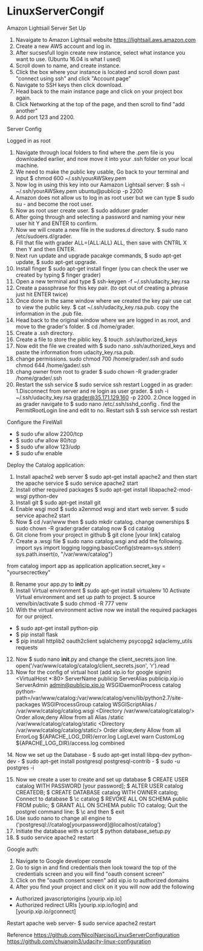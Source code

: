 # LinuxServerCongif
Amazon Lightsail Server Set Up

1. Navaigate to Amazon Lightsail website https://lightsail.aws.amazon.com
2. Create a new AWS account and log in.
3. After sucsesfull login create new instance, select what instance you want to use. (Ubuntu 16.04 is what I used)
4. Scroll down to name, and create instance.
5. Click the box where your instance is located and scroll down past "connect using ssh" and click "Account page"
6. Navigate to SSH keys then click download.
7. Head back to the main instance page and click on your project box again.
8. Click Networking at the top of the page, and then scroll to find "add another"
9. Add port 123 and 2200.


Server Config

Logged in as root
1. Navigate through local folders to find where the .pem file is you downloaded earlier, and now move it into your .ssh folder on your local machine.
2. We need to make the public key usable, Go back to your terminal and input $ chmod 600 ~/.ssh/yourAWSkey.pem
3. Now log in using this key into our Aamazon Lightsail server: $ ssh -i ~/.ssh/yourAWSkey.pem ubuntu@publicip -p 2200
4. Amazon does not allow us to log in as root user but we can type $ sudo su - and become the root user.
5. Now as root user create user. $ sudo adduser grader
6. After going through and selecting a password and naming your new user hit Y and ENTER to confirm.
7. Now we will create a new file in the sudores.d directory. $ sudo nano /etc/sudoers.d/grader.
8. Fill that file with   grader ALL=(ALL:ALL) ALL, then save with CNTRL X then Y and then ENTER.
9. Next run update and upgrade pacakge commands, $ sudo apt-get update,  $ sudo apt-get upgrade.
10. Install finger $ sudo apt-get install finger (you can check the user we created by typing $ finger grader)
11. Open a new terminal and type $ ssh-keygen -f ~/.ssh/udacity_key.rsa
12. Create a passphrase for this key pair. (to opt out of creating a phrase just hit ENTER twice)
13. Once done in the same window where we created the key pair use cat to view the public key. $ cat ~/.ssh/udacity_key.rsa.pub. copy the information in the .pub file.
14. Head back to the original window where we are logged in as root, and move to the grader's folder. $ cd /home/grader.
15. Create a .ssh directory.
16. Create a file to store the piblic key. $ touch .ssh/authorized_keys
17. Now edit the file we created with $ sudo nano .ssh/authorized_keys and paste the information from udacity_key.rsa.pub.
18. change permissions. sudo chmod 700 /home/grader/.ssh and sudo chmod 644 /home/gader/.ssh
19. chang owner from root to grader $ sudo chown -R grader:grader /home/grader/.ssh
20. Restart the ssh service $ sudo service ssh restart
Logged in as grader:
1.Disconnect from server and re login as user grader. $ ssh -i ~/.ssh/udacity_key.rsa grader@35.171.129.160 -p 2200.
2.Once logged in as grader navigate to $ sudo nano /etc/.ssh/sshd_config . find the PermitRootLogin line and edit to no. Restart ssh $ ssh service ssh restart


Configure the FireWall
- $ sudo ufw allow 2200/tcp
- $ sudo ufw allow 80/tcp
- $ sudo ufw allow 123/udp
- $ sudo ufw enable

Deploy the Catalog application:
1. Install apache2 web server $ sudo apt-get install apache2 and then start the apache service $ sudo service apache2 start
2. Install other required packages $ sudo apt-get install libapache2-mod-wsgi python-dev
3. Install git $ sudo apt-get install git
4. Enable wsgi mod $ sudo a2enmod wsgi and start web server. $ sudo service apache2 start
5. Now $ cd /var/www then $ sudo mkdir catalog. change ownerships $ sudo chown -R grader:grader catalog now $ cd catalog
6. Git clone from your project in github $ git clone [your link] catalog
7. Create a .wsgi file $ sudo nano catalog.wsgi and add the following.
import sys
import logging
logging.basicConfig(stream=sys.stderr)
sys.path.insert(o, "/var/www/catalog")

from catalog import app as application
application.secret_key = "yoursecrectkey"

8. Rename your app.py to __init__.py
9. Install Virtual environment $ sudo apt-get install virtualenv
10 Activate Virtual environment and set up path to project. $ source venv/bin/activate $ sudo chmod -R 777 venv
11. With the virtual environment active now we install the required packages for our project.
- $ sudo apt-get install python-pip
- $ pip install flask
- $ pip install httplib2 oauth2client sqlalchemy psycopg2 sqlaclemy_utils requests
12. Now $ sudo nano __init__.py and change the client_secrets.json line.
open('/var/www/catalog/catalog/client_secrets.json', 'r').read
13. Now for the config of virtual host (add xip.io for google signin)
<VirtualHost *:80>
   ServerName publicip
    ServerAlias publicip.xip.io
    ServerAdmin admin@publicip.xip.io
    WSGIDaemonProcess catalog python-path=/var/www/catalog:/var/www/catalog/venv/lib/python2.7/site-packages
    WSGIProcessGroup catalog
    WSGIScriptAlias / /var/www/catalog/catalog.wsgi
    <Directory /var/www/catalog/catalog/>
        Order allow,deny
        Allow from all
    </Directory>
    Alias /static /var/www/catalog/catalog/static
    <Directory /var/www/catalog/catalog/static/>
        Order allow,deny
        Allow from all
    </Directory>
    ErrorLog ${APACHE_LOG_DIR}/error.log
    LogLevel warn
    CustomLog ${APACHE_LOG_DIR}/access.log combined
</VirtualHost> 
14. Now we set up the Database
- $ sudo apt-get install libpq-dev python-dev
- $ sudo apt-get install postgresql postgresql-contrib
- $ sudo -u postgres -i

15. Now we create a user to create and set up database
$ CREATE USER catalog WITH PASSWORD [your password];
$ ALTER USER catalog CREATEDB;
$ CREATE DATABASE catalog WITH OWNER catalog;
Connect to database $ \c catalog
$ REVOKE ALL ON SCHEMA public FROM public;
$ GRANT ALL ON SCHEMA public TO catalog;
Quit the postgrel command line: $ \c and then $ exit
16. Use sudo nano to change all engine to ('postgresql://catalog[yourpassword]@localhost/catalog')
17. Initiate the database with a script $ python database_setup.py
18. $ sudo service apache2 restart

Google auth:
1. Navigate to Google developer console
2. Go to sign in and find credentials then look toward the top of the credentials screen and you will find "oauth consent screen"
3. Click on the "oauth consent screen" add xip.io to authorized domains
3. After you find your project and click on it you will now add the following
- Authorized javascriptorigins [yourip.xip.io]
- Authorized redirect URIs [yourip.xip.io/login] and [yourip.xip.io/gconnect]

Restart apache web server-
$ sudo service apache2 restart


Reference
https://github.com/NicolNarciso/LinuxServerConfiguration
https://github.com/chuanqin3/udacity-linux-configuration
